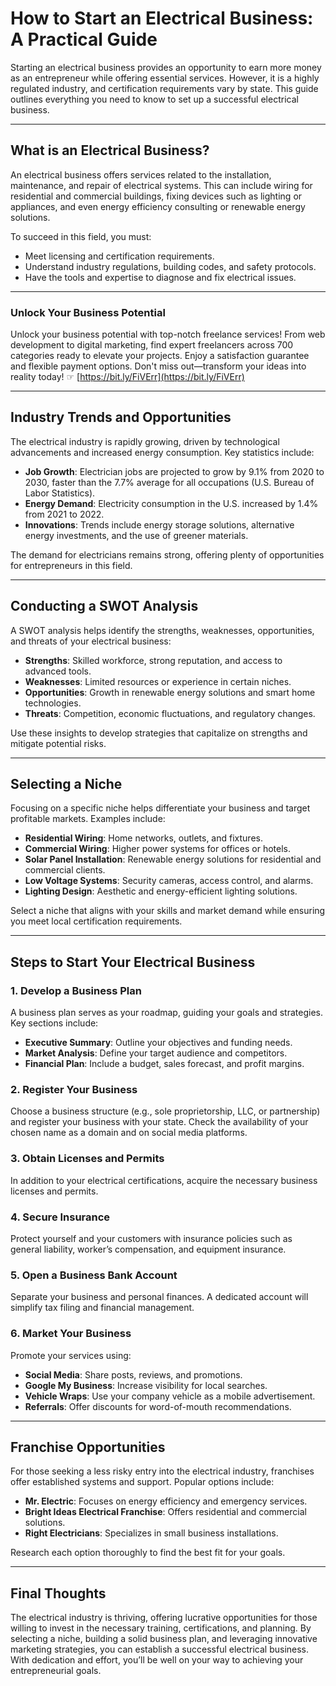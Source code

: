 # How to Start an Electrical Business: A Practical Guide

Starting an electrical business provides an opportunity to earn more money as an entrepreneur while offering essential services. However, it is a highly regulated industry, and certification requirements vary by state. This guide outlines everything you need to know to set up a successful electrical business.

---

## What is an Electrical Business?

An electrical business offers services related to the installation, maintenance, and repair of electrical systems. This can include wiring for residential and commercial buildings, fixing devices such as lighting or appliances, and even energy efficiency consulting or renewable energy solutions. 

To succeed in this field, you must:

- Meet licensing and certification requirements.
- Understand industry regulations, building codes, and safety protocols.
- Have the tools and expertise to diagnose and fix electrical issues.

---

### Unlock Your Business Potential

Unlock your business potential with top-notch freelance services! From web development to digital marketing, find expert freelancers across 700 categories ready to elevate your projects. Enjoy a satisfaction guarantee and flexible payment options. Don't miss out—transform your ideas into reality today! ☞ [https://bit.ly/FiVErr](https://bit.ly/FiVErr)

---

## Industry Trends and Opportunities

The electrical industry is rapidly growing, driven by technological advancements and increased energy consumption. Key statistics include:

- **Job Growth**: Electrician jobs are projected to grow by 9.1% from 2020 to 2030, faster than the 7.7% average for all occupations (U.S. Bureau of Labor Statistics).
- **Energy Demand**: Electricity consumption in the U.S. increased by 1.4% from 2021 to 2022.
- **Innovations**: Trends include energy storage solutions, alternative energy investments, and the use of greener materials.

The demand for electricians remains strong, offering plenty of opportunities for entrepreneurs in this field.

---

## Conducting a SWOT Analysis

A SWOT analysis helps identify the strengths, weaknesses, opportunities, and threats of your electrical business:

- **Strengths**: Skilled workforce, strong reputation, and access to advanced tools.
- **Weaknesses**: Limited resources or experience in certain niches.
- **Opportunities**: Growth in renewable energy solutions and smart home technologies.
- **Threats**: Competition, economic fluctuations, and regulatory changes.

Use these insights to develop strategies that capitalize on strengths and mitigate potential risks.

---

## Selecting a Niche

Focusing on a specific niche helps differentiate your business and target profitable markets. Examples include:

- **Residential Wiring**: Home networks, outlets, and fixtures.
- **Commercial Wiring**: Higher power systems for offices or hotels.
- **Solar Panel Installation**: Renewable energy solutions for residential and commercial clients.
- **Low Voltage Systems**: Security cameras, access control, and alarms.
- **Lighting Design**: Aesthetic and energy-efficient lighting solutions.

Select a niche that aligns with your skills and market demand while ensuring you meet local certification requirements.

---

## Steps to Start Your Electrical Business

### 1. Develop a Business Plan
A business plan serves as your roadmap, guiding your goals and strategies. Key sections include:

- **Executive Summary**: Outline your objectives and funding needs.
- **Market Analysis**: Define your target audience and competitors.
- **Financial Plan**: Include a budget, sales forecast, and profit margins.

### 2. Register Your Business
Choose a business structure (e.g., sole proprietorship, LLC, or partnership) and register your business with your state. Check the availability of your chosen name as a domain and on social media platforms.

### 3. Obtain Licenses and Permits
In addition to your electrical certifications, acquire the necessary business licenses and permits.

### 4. Secure Insurance
Protect yourself and your customers with insurance policies such as general liability, worker’s compensation, and equipment insurance.

### 5. Open a Business Bank Account
Separate your business and personal finances. A dedicated account will simplify tax filing and financial management.

### 6. Market Your Business
Promote your services using:

- **Social Media**: Share posts, reviews, and promotions.
- **Google My Business**: Increase visibility for local searches.
- **Vehicle Wraps**: Use your company vehicle as a mobile advertisement.
- **Referrals**: Offer discounts for word-of-mouth recommendations.

---

## Franchise Opportunities

For those seeking a less risky entry into the electrical industry, franchises offer established systems and support. Popular options include:

- **Mr. Electric**: Focuses on energy efficiency and emergency services.
- **Bright Ideas Electrical Franchise**: Offers residential and commercial solutions.
- **Right Electricians**: Specializes in small business installations.

Research each option thoroughly to find the best fit for your goals.

---

## Final Thoughts

The electrical industry is thriving, offering lucrative opportunities for those willing to invest in the necessary training, certifications, and planning. By selecting a niche, building a solid business plan, and leveraging innovative marketing strategies, you can establish a successful electrical business. With dedication and effort, you’ll be well on your way to achieving your entrepreneurial goals.
